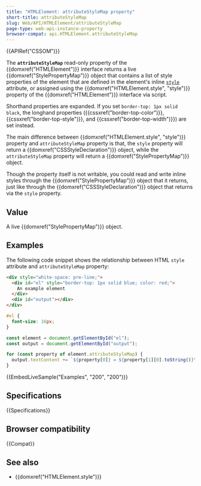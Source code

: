 ```yaml
---
title: "HTMLElement: attributeStyleMap property"
short-title: attributeStyleMap
slug: Web/API/HTMLElement/attributeStyleMap
page-type: web-api-instance-property
browser-compat: api.HTMLElement.attributeStyleMap
---
```


{{APIRef("CSSOM")}}

The **`attributeStyleMap`** read-only property of the {{domxref("HTMLElement")}} interface returns a live {{domxref("StylePropertyMap")}} object that contains a list of style properties of the element that are defined in the element's inline [`style`](/en-US/docs/Web/HTML/Global_attributes/style) attribute, or assigned using the {{domxref("HTMLElement.style", "style")}} property of the {{domxref("HTMLElement")}} interface via script.

Shorthand properties are expanded. If you set `border-top: 1px solid black`, the longhand properties ({{cssxref("border-top-color")}}, {{cssxref("border-top-style")}}, and {{cssxref("border-top-width")}}) are set instead.

The main difference between {{domxref("HTMLElement.style", "style")}} property and `attributeStyleMap` property is that, the `style` property will return a {{domxref("CSSStyleDeclaration")}} object, while the `attributeStyleMap` property will return a {{domxref("StylePropertyMap")}} object.

Though the property itself is not writable, you could read and write inline styles through the {{domxref("StylePropertyMap")}} object that it returns, just like through the {{domxref("CSSStyleDeclaration")}} object that returns via the `style` property.

## Value

A live {{domxref("StylePropertyMap")}} object.

## Examples

The following code snippet shows the relationship between HTML `style` attribute and `attributeStyleMap` property:

```html
<div style="white-space: pre-line;">
  <div id="el" style="border-top: 1px solid blue; color: red;">
    An example element
  </div>
  <div id="output"></div>
</div>
```

```css
#el {
  font-size: 16px;
}
```

```js
const element = document.getElementById("el");
const output = document.getElementById("output");

for (const property of element.attributeStyleMap) {
  output.textContent += `${property[0]} = ${property[1][0].toString()}\n`;
}
```

{{EmbedLiveSample("Examples", "200", "200")}}

## Specifications

{{Specifications}}

## Browser compatibility

{{Compat}}

## See also

- {{domxref("HTMLElement.style")}}
